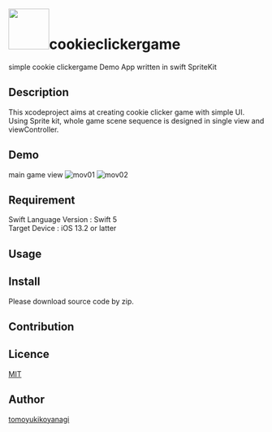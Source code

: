 
<img src="https://user-images.githubusercontent.com/62272146/115169849-27818580-a0fa-11eb-8d74-9fda008e7ee8.png" width="80" height="80">cookieclickergame
====
simple cookie clickergame Demo App written in swift SpriteKit

## Description
This xcodeproject aims at creating cookie clicker game with simple UI. Using Sprite kit, whole game scene sequence is designed in single view and viewController.

## Demo
main game view 
![mov01](https://user-images.githubusercontent.com/62272146/115169477-1421ea80-a0f9-11eb-8701-b3237d74a046.gif)
![mov02](https://user-images.githubusercontent.com/62272146/115169483-171cdb00-a0f9-11eb-92ae-e4920773aa4c.gif)


## Requirement
Swift Language Version : Swift 5<br>
Target Device : iOS 13.2 or latter
## Usage

## Install
Please download source code by zip.

## Contribution

## Licence

[MIT](https://github.com/tcnksm/tool/blob/master/LICENCE)

## Author

[tomoyukikoyanagi](https://github.com/tomoyukikoyanagi)
